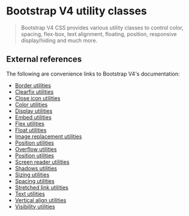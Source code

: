 # Bootstrap V4 utility classes

> Bootstrap V4 CSS provides various utility classes to control color, spacing, flex-box, text
> alignment, floating, position, responsive display/hiding and much more.

## External references

The following are convenience links to Bootstrap V4's documentation:

- <a href="https://getbootstrap.com/docs/4.3/utilities/borders/" target="_blank">Border
  utilities</a>
- <a href="https://getbootstrap.com/docs/4.3/utilities/clearfix/" target="_blank">Clearfix
  utilities</a>
- <a href="https://getbootstrap.com/docs/4.3/utilities/close-icon/" target="_blank">Close icon
  utilities</a>
- <a href="https://getbootstrap.com/docs/4.3/utilities/colors/" target="_blank">Color utilities</a>
- <a href="https://getbootstrap.com/docs/4.3/utilities/display/" target="_blank">Display
  utilities</a>
- <a href="https://getbootstrap.com/docs/4.3/utilities/embed/" target="_blank">Embed utilities</a>
- <a href="https://getbootstrap.com/docs/4.3/utilities/flex/" target="_blank">Flex utilities</a>
- <a href="https://getbootstrap.com/docs/4.3/utilities/float/" target="_blank">Float utilities</a>
- <a href="https://getbootstrap.com/docs/4.3/utilities/image-replacement/" target="_blank">Image
  replacement utilities</a>
- <a href="https://getbootstrap.com/docs/4.3/utilities/position/" target="_blank">Position
  utilities</a>
- <a href="https://getbootstrap.com/docs/4.3/utilities/overflow/" target="_blank">Overflow
  utilities</a>
- <a href="https://getbootstrap.com/docs/4.3/utilities/position/" target="_blank">Position
  utilities</a>
- <a href="https://getbootstrap.com/docs/4.3/utilities/screen-readers/" target="_blank">Screen
  reader utilities</a>
- <a href="https://getbootstrap.com/docs/4.3/utilities/shadows/" target="_blank">Shadows
  utilities</a>
- <a href="https://getbootstrap.com/docs/4.3/utilities/sizing/" target="_blank">Sizing utilities</a>
- <a href="https://getbootstrap.com/docs/4.3/utilities/spacing/" target="_blank">Spacing
  utilities</a>
- <a href="https://getbootstrap.com/docs/4.3/utilities/stretched-link/" target="_blank">Stretched
  link utilities</a>
- <a href="https://getbootstrap.com/docs/4.3/utilities/text/" target="_blank">Text utilities</a>
- <a href="https://getbootstrap.com/docs/4.3/utilities/vertical-align/" target="_blank">Vertical
  align utilities</a>
- <a href="https://getbootstrap.com/docs/4.3/utilities/visibility/" target="_blank">Visibility
  utilities</a>
